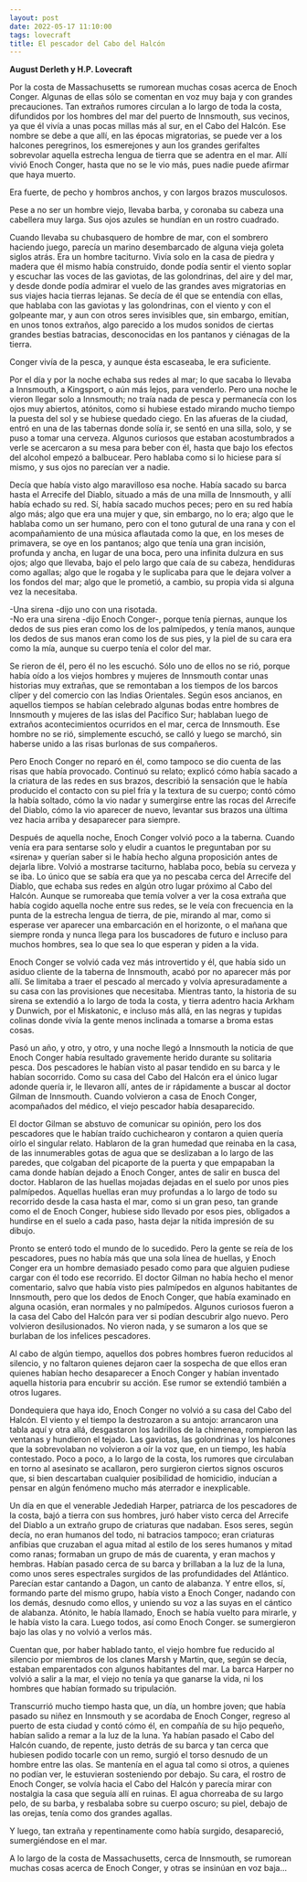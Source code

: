```yaml
---
layout: post
date: 2022-05-17 11:10:00
tags: lovecraft
title: El pescador del Cabo del Halcón
---
```


**August Derleth y H.P. Lovecraft**

Por la costa de Massachusetts se rumorean muchas cosas acerca de Enoch
Conger. Algunas de ellas sólo se comentan en voz muy baja y con grandes
precauciones. Tan extraños rumores circulan a lo largo de toda la
costa, difundidos por los hombres del mar del puerto de Innsmouth, sus
vecinos, ya que él vivía a unas pocas millas más al sur, en el Cabo del
Halcón. Ese nombre se debe a que allí, en las épocas migratorias, se
puede ver a los halcones peregrinos, los esmerejones y aun los grandes
gerifaltes sobrevolar aquella estrecha lengua de tierra que se adentra
en el mar. Allí vivió Enoch Conger, hasta que no se le vio más, pues
nadie puede afirmar que haya muerto.

Era fuerte, de pecho y hombros anchos, y con largos brazos musculosos.

Pese a no ser un hombre viejo, llevaba barba, y coronaba su cabeza una
cabellera muy larga. Sus ojos azules se hundían en un rostro cuadrado.

Cuando llevaba su chubasquero de hombre de mar, con el sombrero
haciendo juego, parecía un marino desembarcado de alguna vieja goleta
siglos atrás. Era un hombre taciturno. Vivía solo en la casa de piedra
y madera que él mismo había construido, donde podía sentir el viento
soplar y escuchar las voces de las gaviotas, de las golondrinas, del
aire y del mar, y desde donde podía admirar el vuelo de las grandes
aves migratorias en sus viajes hacia tierras lejanas. Se decía de él
que se entendía con ellas, que hablaba con las gaviotas y las
golondrinas, con el viento y con el golpeante mar, y aun con otros
seres invisibles que, sin embargo, emitían, en unos tonos extraños,
algo parecido a los mudos sonidos de ciertas grandes bestias batracias,
desconocidas en los pantanos y ciénagas de la tierra.

Conger vivía de la pesca, y aunque ésta escaseaba, le era suficiente.

Por el día y por la noche echaba sus redes al mar; lo que sacaba lo
llevaba a Innsmouth, a Kingsport, o aún más lejos, para venderlo. Pero
una noche le vieron llegar solo a Innsmouth; no traía nada de pesca y
permanecía con los ojos muy abiertos, atónitos, como si hubiese estado
mirando mucho tiempo la puesta del sol y se hubiese quedado ciego. En
las afueras de la ciudad, entró en una de las tabernas donde solía ir,
se sentó en una silla, solo, y se puso a tomar una cerveza. Algunos
curiosos que estaban acostumbrados a verle se acercaron a su mesa para
beber con él, hasta que bajo los efectos del alcohol empezó a
balbucear. Pero hablaba como si lo hiciese para sí mismo, y sus ojos no
parecían ver a nadie.

Decía que había visto algo maravilloso esa noche. Había sacado su barca
hasta el Arrecife del Diablo, situado a más de una milla de Innsmouth,
y allí había echado su red. Sí, había sacado muchos peces; pero en su
red había algo más; algo que era una mujer y que, sin embargo, no lo
era; algo que le hablaba como un ser humano, pero con el tono gutural
de una rana y con el acompañamiento de una música aflautada como la
que, en los meses de primavera, se oye en los pantanos; algo que tenía
una gran incisión, profunda y ancha, en lugar de una boca, pero una
infinita dulzura en sus ojos; algo que llevaba, bajo el pelo largo que
caía de su cabeza, hendiduras como agallas; algo que le rogaba y le
suplicaba para que le dejara volver a los fondos del mar; algo que le
prometió, a cambio, su propia vida si alguna vez la necesitaba.

-Una sirena -dijo uno con una risotada.  
-No era una sirena -dijo Enoch Conger-, porque tenía piernas, aunque
los dedos de sus pies eran como los de los palmípedos, y tenía manos,
aunque los dedos de sus manos eran como los de sus pies, y la piel de
su cara era como la mía, aunque su cuerpo tenía el color del mar.

Se rieron de él, pero él no les escuchó. Sólo uno de ellos no se rió,
porque había oído a los viejos hombres y mujeres de Innsmouth contar
unas historias muy extrañas, que se remontaban a los tiempos de los
barcos clíper y del comercio con las Indias Orientales. Según esos
ancianos, en aquellos tiempos se habían celebrado algunas bodas entre
hombres de Innsmouth y mujeres de las islas del Pacífico Sur; hablaban
luego de extraños acontecimientos ocurridos en el mar, cerca de
Innsmouth. Ese hombre no se rió, simplemente escuchó, se calló y luego
se marchó, sin haberse unido a las risas burlonas de sus compañeros.

Pero Enoch Conger no reparó en él, como tampoco se dio cuenta de las
risas que había provocado. Continuó su relato; explicó cómo había
sacado a la criatura de las redes en sus brazos, describió la sensación
que le había producido el contacto con su piel fría y la textura de su
cuerpo; contó cómo la había soltado, cómo la vio nadar y sumergirse
entre las rocas del Arrecife del Diablo, cómo la vio aparecer de nuevo,
levantar sus brazos una última vez hacia arriba y desaparecer para
siempre.

Después de aquella noche, Enoch Conger volvió poco a la taberna. Cuando
venía era para sentarse solo y eludir a cuantos le preguntaban por su
«sirena» y querían saber si le había hecho alguna proposición antes de
dejarla libre. Volvió a mostrarse taciturno, hablaba poco, bebía su
cerveza y se iba. Lo único que se sabía era que ya no pescaba cerca del
Arrecife del Diablo, que echaba sus redes en algún otro lugar próximo
al Cabo del Halcón. Aunque se rumoreaba que temía volver a ver la cosa
extraña que había cogido aquella noche entre sus redes, se le veía con
frecuencia en la punta de la estrecha lengua de tierra, de pie, mirando
al mar, como si esperase ver aparecer una embarcación en el horizonte,
o el mañana que siempre ronda y nunca llega para los buscadores de
futuro e incluso para muchos hombres, sea lo que sea lo que esperan y
piden a la vida.

Enoch Conger se volvió cada vez más introvertido y él, que había sido
un asiduo cliente de la taberna de Innsmouth, acabó por no aparecer más
por allí. Se limitaba a traer el pescado al mercado y volvía
apresuradamente a su casa con las provisiones que necesitaba. Mientras
tanto, la historia de su sirena se extendió a lo largo de toda la
costa, y tierra adentro hacia Arkham y Dunwich, por el Miskatonic, e
incluso más allá, en las negras y tupidas colinas donde vivía la gente
menos inclinada a tomarse a broma estas cosas.

Pasó un año, y otro, y otro, y una noche llegó a Innsmouth la noticia
de que Enoch Conger había resultado gravemente herido durante su
solitaria pesca. Dos pescadores le habían visto al pasar tendido en su
barca y le habían socorrido. Como su casa del Cabo del Halcón era el
único lugar adonde quería ir, le llevaron allí, antes de ir rápidamente
a buscar al doctor Gilman de Innsmouth. Cuando volvieron a casa de
Enoch Conger, acompañados del médico, el viejo pescador había
desaparecido.

El doctor Gilman se abstuvo de comunicar su opinión, pero los dos
pescadores que le habían traído cuchichearon y contaron a quien quería
oírlo el singular relato. Hablaron de la gran humedad que reinaba en la
casa, de las innumerables gotas de agua que se deslizaban a lo largo de
las paredes, que colgaban del picaporte de la puerta y que empapaban la
cama donde habían dejado a Enoch Conger, antes de salir en busca del
doctor. Hablaron de las huellas mojadas dejadas en el suelo por unos
pies palmípedos. Aquellas huellas eran muy profundas a lo largo de todo
su recorrido desde la casa hasta el mar, como si un gran peso, tan
grande como el de Enoch Conger, hubiese sido llevado por esos pies,
obligados a hundirse en el suelo a cada paso, hasta dejar la nítida
impresión de su dibujo.

Pronto se enteró todo el mundo de lo sucedido. Pero la gente se reía de
los pescadores, pues no había más que una sola línea de huellas, y
Enoch Conger era un hombre demasiado pesado como para que alguien
pudiese cargar con él todo ese recorrido. El doctor Gilman no había
hecho el menor comentario, salvo que había visto pies palmípedos en
algunos habitantes de Innsmouth, pero que los dedos de Enoch Conger,
que había examinado en alguna ocasión, eran normales y no palmípedos.
Algunos curiosos fueron a la casa del Cabo del Halcón para ver si
podían descubrir algo nuevo. Pero volvieron desilusionados. No vieron
nada, y se sumaron a los que se burlaban de los infelices pescadores.

Al cabo de algún tiempo, aquellos dos pobres hombres fueron reducidos
al silencio, y no faltaron quienes dejaron caer la sospecha de que
ellos eran quienes habían hecho desaparecer a Enoch Conger y habían
inventado aquella historia para encubrir su acción. Ese rumor se
extendió también a otros lugares.

Dondequiera que haya ido, Enoch Conger no volvió a su casa del Cabo del
Halcón. El viento y el tiempo la destrozaron a su antojo: arrancaron
una tabla aquí y otra allá, desgastaron los ladrillos de la chimenea,
rompieron las ventanas y hundieron el tejado. Las gaviotas, las
golondrinas y los halcones que la sobrevolaban no volvieron a oír la
voz que, en un tiempo, les había contestado. Poco a poco, a lo largo de
la costa, los rumores que circulaban en torno al asesinato se
acallaron, pero surgieron ciertos signos oscuros que, si bien
descartaban cualquier posibilidad de homicidio, inducían a pensar en
algún fenómeno mucho más aterrador e inexplicable.

Un día en que el venerable Jedediah Harper, patriarca de los pescadores
de la costa, bajó a tierra con sus hombres, juró haber visto cerca del
Arrecife del Diablo a un extraño grupo de criaturas que nadaban. Esos
seres, según decía, no eran humanos del todo, ni batracios tampoco;
eran criaturas anfibias que cruzaban el agua mitad al estilo de los
seres humanos y mitad como ranas; formaban un grupo de más de cuarenta,
y eran machos y hembras. Habían pasado cerca de su barca y brillaban a
la luz de la luna, como unos seres espectrales surgidos de las
profundidades del Atlántico. Parecían estar cantando a Dagon, un canto
de alabanza. Y entre ellos, sí, formando parte del mismo grupo, había
visto a Enoch Conger, nadando con los demás, desnudo como ellos, y
uniendo su voz a las suyas en el cántico de alabanza. Atónito, le había
llamado, Enoch se había vuelto para mirarle, y le había visto la cara.
Luego todos, así como Enoch Conger. se sumergieron bajo las olas y no
volvió a verlos más.

Cuentan que, por haber hablado tanto, el viejo hombre fue reducido al
silencio por miembros de los clanes Marsh y Martin, que, según se
decía, estaban emparentados con algunos habitantes del mar. La barca
Harper no volvió a salir a la mar, el viejo no tenía ya que ganarse la
vida, ni los hombres que habían formado su tripulación.

Transcurrió mucho tiempo hasta que, un día, un hombre joven; que había
pasado su niñez en Innsmouth y se acordaba de Enoch Conger, regreso al
puerto de esta ciudad y contó cómo él, en compañía de su hijo pequeño,
habían salido a remar a la luz de la luna. Ya habían pasado el Cabo del
Halcón cuando, de repente, justo detrás de su barca y tan cerca que
hubiesen podido tocarle con un remo, surgió el torso desnudo de un
hombre entre las olas. Se mantenía en el agua tal como si otros, a
quienes no podían ver, le estuvieran sosteniendo por debajo. Su cara,
el rostro de Enoch Conger, se volvía hacia el Cabo del Halcón y parecía
mirar con nostalgia la casa que seguía allí en ruinas. El agua
chorreaba de su largo pelo, de su barba, y resbalaba sobre su cuerpo
oscuro; su piel, debajo de las orejas, tenía como dos grandes agallas.

Y luego, tan extraña y repentinamente como había surgido, desapareció,
sumergiéndose en el mar.

A lo largo de la costa de Massachusetts, cerca de Innsmouth, se
rumorean muchas cosas acerca de Enoch Conger, y otras se insinúan en
voz baja...